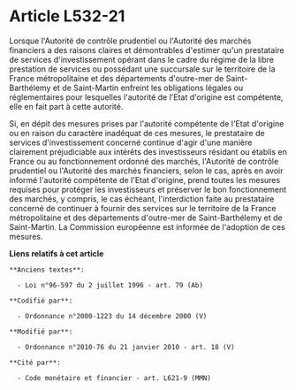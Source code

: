 # Article L532-21

Lorsque l'Autorité de contrôle prudentiel ou l'Autorité des marchés financiers a des raisons claires et démontrables
d'estimer qu'un prestataire de services d'investissement opérant dans le cadre du régime de la libre prestation de services
ou possédant une succursale sur le territoire de la France métropolitaine et des départements d'outre-mer de Saint-Barthélemy
et de Saint-Martin enfreint les obligations légales ou réglementaires pour lesquelles l'autorité de l'Etat d'origine est
compétente, elle en fait part à cette autorité. 

Si, en dépit des mesures prises par l'autorité compétente de l'Etat d'origine ou en raison du caractère inadéquat de ces
mesures, le prestataire de services d'investissement concerné continue d'agir d'une manière clairement préjudiciable aux
intérêts des investisseurs résidant ou établis en France ou au fonctionnement ordonné des marchés, l'Autorité de contrôle
prudentiel ou l'Autorité des marchés financiers, selon le cas, après en avoir informé l'autorité compétente de l'Etat
d'origine, prend toutes les mesures requises pour protéger les investisseurs et préserver le bon fonctionnement des marchés,
y compris, le cas échéant, l'interdiction faite au prestataire concerné de continuer à fournir des services sur le territoire
de la France métropolitaine et des départements d'outre-mer de Saint-Barthélemy et de Saint-Martin. La Commission européenne
est informée de l'adoption de ces mesures.

**Liens relatifs à cet article**

	**Anciens textes**:

	  - Loi n°96-597 du 2 juillet 1996 - art. 79 (Ab)

	**Codifié par**:

	  - Ordonnance n°2000-1223 du 14 décembre 2000 (V)

	**Modifié par**:

	  - Ordonnance n°2010-76 du 21 janvier 2010 - art. 18 (V)

	**Cité par**:

	  - Code monétaire et financier - art. L621-9 (MMN)
